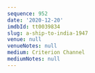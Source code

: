 ```yaml
---
sequence: 952
date: '2020-12-20'
imdbId: tt0039834
slug: a-ship-to-india-1947
venue: null
venueNotes: null
medium: Criterion Channel
mediumNotes: null
---
```


